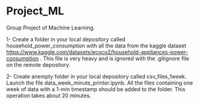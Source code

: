 # Project_ML
Group Project of Machine Learning.

1- Create a folder in your local depository called household_power_consumption with all the data from the  kaggle dataset https://www.kaggle.com/datasets/ecoco2/household-appliances-power-consumption . This file is very heavy and is ignored with the .gitignore file on the remote depository.

2- Create anempty folder in your local depository called csv_files_1week. Launch the file data_week_minute_printer.ipynb. All the files containing one week of data with a 1-min timestamp should be added to the folder. This operation takes about 20 minutes. 